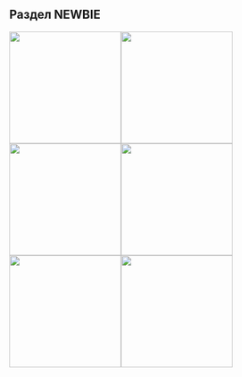 ## Раздел NEWBIE
<a href="https://kosticyn.github.io/fontend_mentor_io/huddle-landing-page" target="_blank"><img src="https://kosticyn.github.io/fontend_mentor_io/huddle-landing-page/design/desktop-preview.jpg" width="200"></a><a href="https://kosticyn.github.io/fontend_mentor_io/fylo-landing-page-with-two-column-layout-master" target="_blank"><img src="https://kosticyn.github.io/fontend_mentor_io/fylo-landing-page-with-two-column-layout-master/design/desktop-preview.jpg" width="200"></a><a href="https://kosticyn.github.io/fontend_mentor_io/huddle-landing-page-with-single-introductory-section" target="_blank"><img src="https://kosticyn.github.io/fontend_mentor_io/huddle-landing-page-with-single-introductory-section/design/desktop-preview.jpg" width="200"></a><a href="https://kosticyn.github.io/fontend_mentor_io/ping-coming-soon-page" target="_blank"><img src="https://kosticyn.github.io/fontend_mentor_io/ping-coming-soon-page/design/desktop-preview.jpg" width="200"></a>
<a href="https://kosticyn.github.io/fontend_mentor_io/single-price-grid-component" target="_blank"><img src="https://kosticyn.github.io/fontend_mentor_io/single-price-grid-component/design/desktop-preview.jpg" width="200"></a><a href="https://kosticyn.github.io/fontend_mentor_io/intro-component-with-signup-form" target="_blank"><img src="https://kosticyn.github.io/fontend_mentor_io/intro-component-with-signup-form/design/desktop-preview.jpg" width="200"></a>

